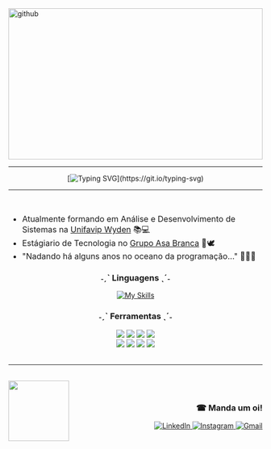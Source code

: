 <img height="300px" width="100%" alt="github" src="https://github.com/user-attachments/assets/978f94fd-7be1-4c3c-9cea-496ed9bdf312" />

<hr>

<div align="center"> 

[![Typing SVG](https://readme-typing-svg.demolab.com?font=Nata+Sans&weight=800&letterSpacing=0.5px&duration=4000&pause=500&color=0082FF&center=true&vCenter=true&width=435&lines=system.out.println(%22Hello+World%22);Bem+vindo+ao+meu+perfil+do+Github!)](https://git.io/typing-svg)

</div>

<hr>
<br>

<div>
<ul style="font-size: 16px;">
  <li>Atualmente formando em Análise e Desenvolvimento de Sistemas na <a target="_blank" href="https://www.wyden.com.br/unidades/unifavip">Unifavip Wyden</a> 📚💻</li>
  <li>Estágiario de Tecnologia no <a target="_blank" href="https://www.linkedin.com/company/grupo-asa-brancape/">Grupo Asa Branca</a> 💙🕊</li>
  <li>"Nadando há alguns anos no oceano da programação..." 👨‍💻🌌</li>
</ul>
</div>

<div>
  
<div align="center">
  <h3>˗ˏˋ Linguagens ˎˊ˗</h3>

  [![My Skills](https://skillicons.dev/icons?i=c,python,php,java,js,html,css,mysql&theme=light)](https://github.com/gabelemos)
  <h3>˗ˏˋ Ferramentas ˎˊ˗</h3>
  <img src="https://img.shields.io/badge/Docker%20Compose-2496ED?style=for-the-badge&logo=docker&logoColor=white">
  <img src="https://img.shields.io/badge/Google_Cloud-4285F4?style=for-the-badge&logo=google-cloud&logoColor=white">
  <img src="https://img.shields.io/badge/Amazon_Web_Services-FF9900?style=for-the-badge&logo=amazonwebservices&logoColor=white">
  <img src="https://img.shields.io/badge/Oracle-F80000?style=for-the-badge&logo=oracle&logoColor=black">
  <br>
  <img src="https://img.shields.io/badge/fastapi-109989?style=for-the-badge&logo=FASTAPI&logoColor=white">
  <img src="https://img.shields.io/badge/Flask-000000?style=for-the-badge&logo=flask&logoColor=white">
  <img src="https://img.shields.io/badge/Postman-FF6C37?style=for-the-badge&logo=Postman&logoColor=white">
  <img src="https://img.shields.io/badge/Git-E34F26?logo=git&logoColor=white&style=for-the-badge">
</div>

<br>
<hr>
<br>

<div style="display: flex; align-items: center; justify-content: space-between;">
  <div style="flex: 1;">
    <img src="https://camo.githubusercontent.com/b5a208c33938e2f6077ec3d6663564d603bbb0a2bdbd1476fbca3b3530611873/68747470733a2f2f692e706f7374696d672e63632f484c3567666d714c2f4c656d6f734769742e676966" width="120px">
  </div>

  <div align="right">
    <h3>☎︎ Manda um oi!</h3>
    <a href="https://www.linkedin.com/in/gabelemos">
      <img src="https://img.shields.io/badge/LinkedIn-0077B5?style=for-the-badge&logo=linkedin&logoColor=white" alt="LinkedIn">
    </a>
    <a href="https://www.instagram.com/cardimlemos">
      <img src="https://img.shields.io/badge/Instagram-E4405F?style=for-the-badge&logo=instagram&logoColor=white" alt="Instagram">
    </a>
    <a href="mailto:gabriellemoscardim@gmail.com">
      <img src="https://img.shields.io/badge/Gmail-D14836?style=for-the-badge&logo=gmail&logoColor=white" alt="Gmail">
    </a>
  </div>
</div>

<br>
